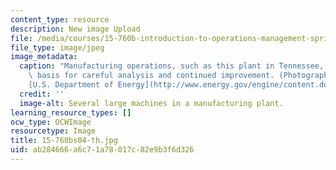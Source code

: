```yaml
---
content_type: resource
description: New image Upload
file: /media/courses/15-760b-introduction-to-operations-management-spring-2004/ab284666a6c71a78017c82e9b3f6d326_15-760bs04-th.jpg
file_type: image/jpeg
image_metadata:
  caption: "Manufacturing operations, such as this plant in Tennessee, can be the\
    \ basis for careful analysis and continued improvement. (Photograph courtesy of\_\
    [U.S. Department of Energy](http://www.energy.gov/engine/content.do).)"
  credit: ''
  image-alt: Several large machines in a manufacturing plant.
learning_resource_types: []
ocw_type: OCWImage
resourcetype: Image
title: 15-760bs04-th.jpg
uid: ab284666-a6c7-1a78-017c-82e9b3f6d326
---
```

